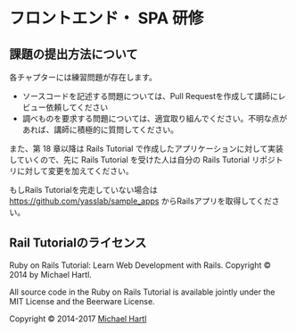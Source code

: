 # フロントエンド・ SPA 研修

## 課題の提出方法について

各チャプターには練習問題が存在します。

- ソースコードを記述する問題については、Pull Requestを作成して講師にレビュー依頼してください
- 調べものを要求する問題については、適宜取り組んでください。不明な点があれば、講師に積極的に質問してください。

また、第 18 章以降は Rails Tutorial で作成したアプリケーションに対して実装していくので、先に Rails Tutorial を受けた人は自分の Rails Tutorial リポジトリに対して変更を加えてください。

もしRails Tutorialを完走していない場合は https://github.com/yasslab/sample_apps からRailsアプリを取得してください。


## Rail Tutorialのライセンス

Ruby on Rails Tutorial: Learn Web Development with Rails. Copyright © 2014 by Michael Hartl.

All source code in the Ruby on Rails Tutorial is available jointly under the MIT License and the Beerware License.

Copyright &copy; 2014-2017 [Michael Hartl](https://www.michaelhartl.com/)

